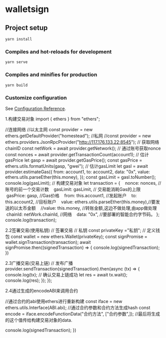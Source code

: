 # walletsign

## Project setup
```
yarn install
```

### Compiles and hot-reloads for development
```
yarn serve
```

### Compiles and minifies for production
```
yarn build
```

### Customize configuration
See [Configuration Reference](https://cli.vuejs.org/config/).



1.构建交易对象
import { ethers } from "ethers";

//连接网络
//以太主网
const provider = new ethers.getDefaultProvider("homestead");
//私网
//const provider = new ethers.providers.JsonRpcProvider("http://117.176.133.22:8545");
// 获取网络chainID
const netWork = await provider.getNetwork();
// 通过账号获取nonce
const nonces = await provider.getTransactionCount(account1);
// 估计gasPrice
let gasp = await provider.getGasPrice();
const gasPrice = ethers.utils.formatUnits(gasp, "gwei");
// 估计gasLimit
let gasl = await provider.estimateGas({
from: account1,
to: account2,
data: "0x",
value: ethers.utils.parseEther(this.money),
});
const gasLimit = gasl.toNumber();
console.log(gasLimit);
// 构建交易对象
let transaction = {
   nonce: nonces, //账号的前一个交易计数
   gasLimit: gasLimit, // 交易能消耗Gas的上限
   gasPrice: gasp, //Gas价格
   from: this.account1, //发起账户
   to: this.account2, //目标账户
   value: ethers.utils.parseEther(this.money),//要发送的以太币金额
   //value: this.money, //转账金额,这边不做处理,由app做处理
   chainId: netWork.chainId, //网络
   data: "0x", //要部署的智能合约字节码。
};
console.log(transaction);


2.2签署交易(使用私钥)
// 签署交易
// 私钥
const privateKey ="私钥";
// 定义钱包
const wallet = new ethers.Wallet(privateKey);
const signPromise = wallet.signTransaction(transaction);
await signPromise.then((signedTransaction) => {
console.log(signedTransaction);
})

2.3广播交易(交易上链)
// 发布广播
provider.sendTransaction(signedTransaction).then(async (tx) => {
console.log(tx);
// 确认交易上链成功
let res = await tx.wait();
console.log(res);
});
});

2.4通过生成的encodeABI来调用合约

//通过合约的abi使用ethers进行重新构建
const iface = new ethers.utils.Interface(ABI.abi);
//通过合约参数和合约方法生成hash
const encode = iface.encodeFunctionData("合约方法", ["合约参数",]);
//最后将生成的这个值传给构建交易对象的data.




console.log(signedTransaction);
})
